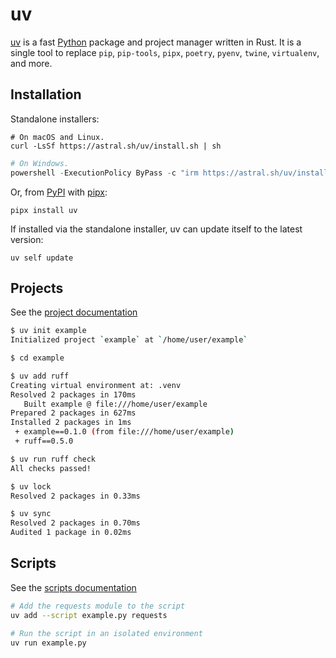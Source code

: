 # uv

[uv](https://github.com/astral-sh/uv) is a fast [Python](./python.md) package and project manager written in Rust. It is a single tool to replace `pip`, `pip-tools`, `pipx`, `poetry`, `pyenv`, `twine`, `virtualenv`, and more.

## Installation

Standalone installers:

```shell
# On macOS and Linux.
curl -LsSf https://astral.sh/uv/install.sh | sh
```

```powershell
# On Windows.
powershell -ExecutionPolicy ByPass -c "irm https://astral.sh/uv/install.ps1 | iex"
```

Or, from [PyPI](https://pypi.org/project/uv/) with [pipx](./pipx.md):

```shell
pipx install uv
```

If installed via the standalone installer, uv can update itself to the latest version:

```shell
uv self update
```

## Projects

See the [project documentation](https://docs.astral.sh/uv/guides/projects/)

```sh
$ uv init example
Initialized project `example` at `/home/user/example`

$ cd example

$ uv add ruff
Creating virtual environment at: .venv
Resolved 2 packages in 170ms
   Built example @ file:///home/user/example
Prepared 2 packages in 627ms
Installed 2 packages in 1ms
 + example==0.1.0 (from file:///home/user/example)
 + ruff==0.5.0

$ uv run ruff check
All checks passed!

$ uv lock
Resolved 2 packages in 0.33ms

$ uv sync
Resolved 2 packages in 0.70ms
Audited 1 package in 0.02ms
```

## Scripts

See the [scripts documentation](https://docs.astral.sh/uv/guides/scripts/)

```sh
# Add the requests module to the script
uv add --script example.py requests

# Run the script in an isolated environment
uv run example.py
```
